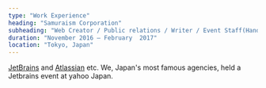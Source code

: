 ```yaml
---
type: "Work Experience"
heading: "Samuraism Corporation"
subheading: "Web Creator / Public relations / Writer / Event Staff(Hands-on, Exhibition)"
duration: "November 2016 – February  2017"
location: "Tokyo, Japan"
---
```


<a href="https://www.jetbrains.com/" target="_blank">JetBrains</a> and <a href="https://www.atlassian.com/" target="_blank">Atlassian</a> etc. We, Japan's most famous agencies, held a Jetbrains event at yahoo Japan.